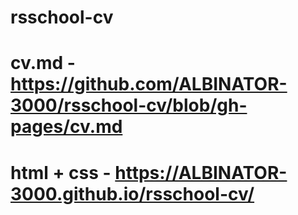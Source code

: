# rsschool-cv 
# cv.md - https://github.com/ALBINATOR-3000/rsschool-cv/blob/gh-pages/cv.md
# html + css - https://ALBINATOR-3000.github.io/rsschool-cv/

